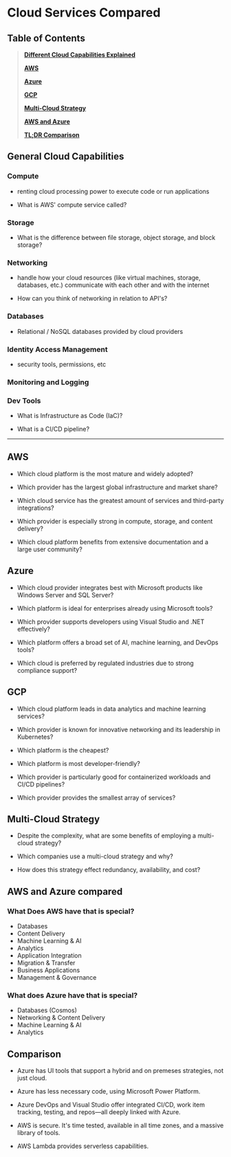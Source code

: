 # Cloud Services Compared
## Table of Contents
>[**Different Cloud Capabilities Explained**](#general-cloud-capabilities)
>
>[**AWS**](#aws)  
>
>[**Azure**](#azure)  
>
>[**GCP**](#gcp)  
>
>[**Multi-Cloud Strategy**](#multi-cloud-strategy)  
>
>[**AWS and Azure**](#aws-and-azure-compared)
>
>[**TL;DR Comparison**](#comparison)
## General Cloud Capabilities
### Compute
- renting cloud processing power to execute code or run applications

- What is AWS' compute service called?
### Storage
- What is the difference between file storage, object storage, and block storage?

### Networking 
- handle how your cloud resources (like virtual machines, storage, databases, etc.) communicate with each other and with the internet

- How can you think of networking in relation to API's?
### Databases
- Relational / NoSQL databases provided by cloud providers

### Identity Access Management
- security tools, permissions, etc

### Monitoring and Logging

### Dev Tools
- What is Infrastructure as Code (IaC)?

- What is a CI/CD pipeline?
---

## AWS
- Which cloud platform is the most mature and widely adopted?

- Which provider has the largest global infrastructure and market share?
- Which cloud service has the greatest amount of services and third-party integrations?
- Which provider is especially strong in compute, storage, and content delivery?
- Which cloud platform benefits from extensive documentation and a large user community?

## Azure
- Which cloud provider integrates best with Microsoft products like Windows Server and SQL Server?

- Which platform is ideal for enterprises already using Microsoft tools?
- Which provider supports developers using Visual Studio and .NET effectively?
- Which platform offers a broad set of AI, machine learning, and DevOps tools?
- Which cloud is preferred by regulated industries due to strong compliance support?

## GCP
- Which cloud platform leads in data analytics and machine learning services?

- Which provider is known for innovative networking and its leadership in Kubernetes?
- Which platform is the cheapest?
- Which platform is most developer-friendly?
- Which provider is particularly good for containerized workloads and CI/CD pipelines?
- Which provider provides the smallest array of services?

## Multi-Cloud Strategy
- Despite the complexity, what are some benefits of employing a multi-cloud strategy?

- Which companies use a multi-cloud strategy and why?
- How does this strategy effect redundancy, availability, and cost?
## AWS and Azure compared
### What Does AWS have that is special?
- Databases
- Content Delivery
- Machine Learning & AI
- Analytics
- Application Integration
- Migration & Transfer
- Business Applications
- Management & Governance

### What does Azure have that is special?
- Databases (Cosmos)
- Networking & Content Delivery
- Machine Learning & AI
- Analytics

## Comparison
- Azure has UI tools that support a hybrid and on premeses strategies, not just cloud.

- Azure has less necessary code, using Microsoft Power Platform.
- Azure DevOps and Visual Studio offer integrated CI/CD, work item tracking, testing, and repos—all deeply linked with Azure.
- AWS is secure. It's time tested, available in all time zones, and a massive library of tools.
- AWS Lambda provides serverless capabilities.
